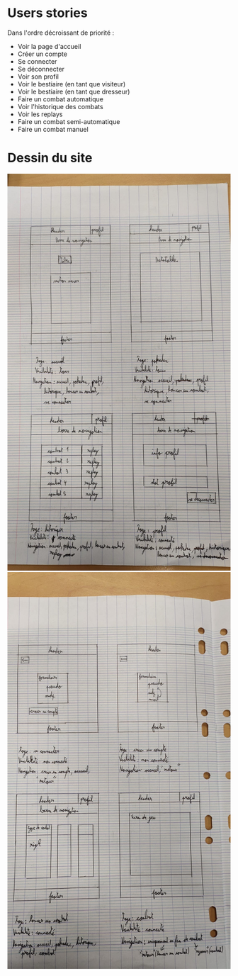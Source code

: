 # Users stories

Dans l'ordre décroissant de priorité :
- Voir la page d'accueil
- Créer un compte
- Se connecter
- Se déconnecter
- Voir son profil
- Voir le bestiaire (en tant que visiteur)
- Voir le bestiaire (en tant que dresseur)
- Faire un combat automatique
- Voir l'historique des combats
- Voir les replays
- Faire un combat semi-automatique
- Faire un combat manuel

# Dessin du site

![Dessin du site](dessin_du_site_1.jpeg "Dessin du site (1/2)")
![Dessin du site](dessin_du_site_2.jpeg "Dessin du site (2/2)")